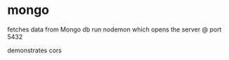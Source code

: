 # mongo
fetches data from Mongo db run nodemon which opens the server @ port 5432

demonstrates cors
